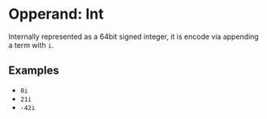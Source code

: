 # Opperand: Int
Internally represented as a 64bit signed integer, it is encode via appending a term with ``i``.

## Examples
* ``0i``
* ``21i``
* ``-42i``
